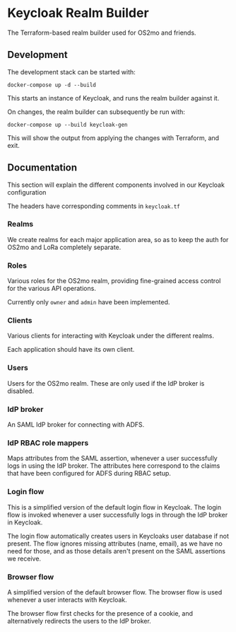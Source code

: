 # Keycloak Realm Builder

The Terraform-based realm builder used for OS2mo and friends.

## Development

The development stack can be started with:

```
docker-compose up -d --build
```

This starts an instance of Keycloak, and runs the realm builder against it.

On changes, the realm builder can subsequently be run with:

```
docker-compose up --build keycloak-gen
```

This will show the output from applying the changes with Terraform, and exit.

## Documentation

This section will explain the different components involved in our Keycloak configuration

The headers have corresponding comments in `keycloak.tf`

### Realms

We create realms for each major application area, so as to keep the auth for OS2mo and LoRa completely separate.

### Roles

Various roles for the OS2mo realm, providing fine-grained access control for the various API operations.

Currently only `owner` and `admin` have been implemented.

### Clients

Various clients for interacting with Keycloak under the different realms.

Each application should have its own client.

### Users

Users for the OS2mo realm. These are only used if the IdP broker is disabled.

### IdP broker

An SAML IdP broker for connecting with ADFS.

### IdP RBAC role mappers

Maps attributes from the SAML assertion, whenever a user successfully logs in using the IdP broker. The attributes here correspond to the claims that have been configured for ADFS during RBAC setup.

### Login flow

This is a simplified version of the default login flow in Keycloak. The login flow is invoked whenever a user successfully logs in through the IdP broker in Keycloak.

The login flow automatically creates users in Keycloaks user database if not present. The flow ignores missing attributes (name, email), as we have no need for those, and as those details aren't present on the SAML assertions we receive.

### Browser flow

A simplified version of the default browser flow. The browser flow is used whenever a user interacts with Keycloak.

The browser flow first checks for the presence of a cookie, and alternatively redirects the users to the IdP broker.
